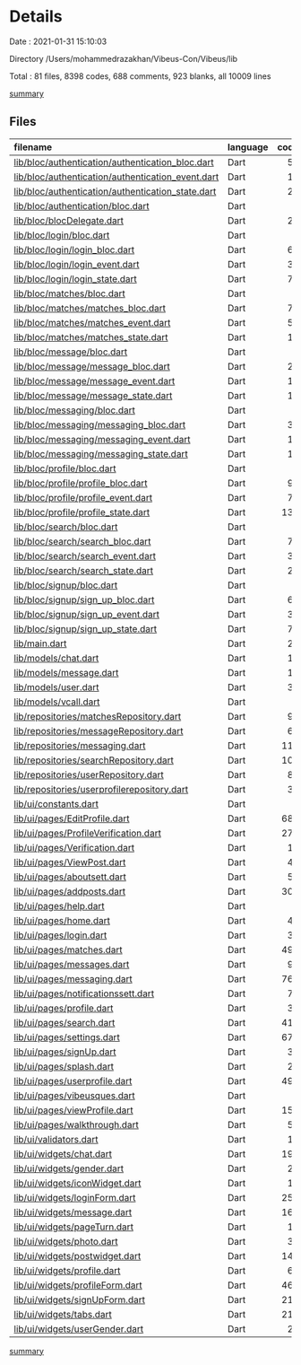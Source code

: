 # Details

Date : 2021-01-31 15:10:03

Directory /Users/mohammedrazakhan/Vibeus-Con/Vibeus/lib

Total : 81 files,  8398 codes, 688 comments, 923 blanks, all 10009 lines

[summary](results.md)

## Files
| filename | language | code | comment | blank | total |
| :--- | :--- | ---: | ---: | ---: | ---: |
| [lib/bloc/authentication/authentication_bloc.dart](/lib/bloc/authentication/authentication_bloc.dart) | Dart | 57 | 0 | 11 | 68 |
| [lib/bloc/authentication/authentication_event.dart](/lib/bloc/authentication/authentication_event.dart) | Dart | 10 | 0 | 6 | 16 |
| [lib/bloc/authentication/authentication_state.dart](/lib/bloc/authentication/authentication_state.dart) | Dart | 22 | 0 | 12 | 34 |
| [lib/bloc/authentication/bloc.dart](/lib/bloc/authentication/bloc.dart) | Dart | 3 | 0 | 1 | 4 |
| [lib/bloc/blocDelegate.dart](/lib/bloc/blocDelegate.dart) | Dart | 23 | 0 | 5 | 28 |
| [lib/bloc/login/bloc.dart](/lib/bloc/login/bloc.dart) | Dart | 3 | 0 | 1 | 4 |
| [lib/bloc/login/login_bloc.dart](/lib/bloc/login/login_bloc.dart) | Dart | 60 | 4 | 13 | 77 |
| [lib/bloc/login/login_event.dart](/lib/bloc/login/login_event.dart) | Dart | 38 | 0 | 17 | 55 |
| [lib/bloc/login/login_state.dart](/lib/bloc/login/login_state.dart) | Dart | 79 | 1 | 10 | 90 |
| [lib/bloc/matches/bloc.dart](/lib/bloc/matches/bloc.dart) | Dart | 3 | 0 | 1 | 4 |
| [lib/bloc/matches/matches_bloc.dart](/lib/bloc/matches/matches_bloc.dart) | Dart | 72 | 0 | 12 | 84 |
| [lib/bloc/matches/matches_event.dart](/lib/bloc/matches/matches_event.dart) | Dart | 54 | 0 | 15 | 69 |
| [lib/bloc/matches/matches_state.dart](/lib/bloc/matches/matches_state.dart) | Dart | 15 | 0 | 7 | 22 |
| [lib/bloc/message/bloc.dart](/lib/bloc/message/bloc.dart) | Dart | 3 | 0 | 1 | 4 |
| [lib/bloc/message/message_bloc.dart](/lib/bloc/message/message_bloc.dart) | Dart | 28 | 0 | 7 | 35 |
| [lib/bloc/message/message_event.dart](/lib/bloc/message/message_event.dart) | Dart | 12 | 0 | 6 | 18 |
| [lib/bloc/message/message_state.dart](/lib/bloc/message/message_state.dart) | Dart | 15 | 0 | 7 | 22 |
| [lib/bloc/messaging/bloc.dart](/lib/bloc/messaging/bloc.dart) | Dart | 3 | 0 | 1 | 4 |
| [lib/bloc/messaging/messaging_bloc.dart](/lib/bloc/messaging/messaging_bloc.dart) | Dart | 38 | 0 | 7 | 45 |
| [lib/bloc/messaging/messaging_event.dart](/lib/bloc/messaging/messaging_event.dart) | Dart | 19 | 0 | 9 | 28 |
| [lib/bloc/messaging/messaging_state.dart](/lib/bloc/messaging/messaging_state.dart) | Dart | 15 | 0 | 7 | 22 |
| [lib/bloc/profile/bloc.dart](/lib/bloc/profile/bloc.dart) | Dart | 3 | 0 | 1 | 4 |
| [lib/bloc/profile/profile_bloc.dart](/lib/bloc/profile/profile_bloc.dart) | Dart | 99 | 0 | 13 | 112 |
| [lib/bloc/profile/profile_event.dart](/lib/bloc/profile/profile_event.dart) | Dart | 70 | 0 | 28 | 98 |
| [lib/bloc/profile/profile_state.dart](/lib/bloc/profile/profile_state.dart) | Dart | 135 | 0 | 11 | 146 |
| [lib/bloc/search/bloc.dart](/lib/bloc/search/bloc.dart) | Dart | 3 | 0 | 1 | 4 |
| [lib/bloc/search/search_bloc.dart](/lib/bloc/search/search_bloc.dart) | Dart | 75 | 0 | 15 | 90 |
| [lib/bloc/search/search_event.dart](/lib/bloc/search/search_event.dart) | Dart | 30 | 0 | 14 | 44 |
| [lib/bloc/search/search_state.dart](/lib/bloc/search/search_state.dart) | Dart | 21 | 0 | 9 | 30 |
| [lib/bloc/signup/bloc.dart](/lib/bloc/signup/bloc.dart) | Dart | 3 | 0 | 1 | 4 |
| [lib/bloc/signup/sign_up_bloc.dart](/lib/bloc/signup/sign_up_bloc.dart) | Dart | 60 | 4 | 13 | 77 |
| [lib/bloc/signup/sign_up_event.dart](/lib/bloc/signup/sign_up_event.dart) | Dart | 38 | 0 | 17 | 55 |
| [lib/bloc/signup/sign_up_state.dart](/lib/bloc/signup/sign_up_state.dart) | Dart | 79 | 1 | 10 | 90 |
| [lib/main.dart](/lib/main.dart) | Dart | 21 | 0 | 7 | 28 |
| [lib/models/chat.dart](/lib/models/chat.dart) | Dart | 11 | 0 | 3 | 14 |
| [lib/models/message.dart](/lib/models/message.dart) | Dart | 15 | 0 | 4 | 19 |
| [lib/models/user.dart](/lib/models/user.dart) | Dart | 36 | 0 | 4 | 40 |
| [lib/models/vcall.dart](/lib/models/vcall.dart) | Dart | 1 | 0 | 1 | 2 |
| [lib/repositories/matchesRepository.dart](/lib/repositories/matchesRepository.dart) | Dart | 90 | 0 | 16 | 106 |
| [lib/repositories/messageRepository.dart](/lib/repositories/messageRepository.dart) | Dart | 61 | 0 | 10 | 71 |
| [lib/repositories/messaging.dart](/lib/repositories/messaging.dart) | Dart | 117 | 0 | 20 | 137 |
| [lib/repositories/searchRepository.dart](/lib/repositories/searchRepository.dart) | Dart | 107 | 1 | 15 | 123 |
| [lib/repositories/userRepository.dart](/lib/repositories/userRepository.dart) | Dart | 83 | 3 | 17 | 103 |
| [lib/repositories/userprofilerepository.dart](/lib/repositories/userprofilerepository.dart) | Dart | 34 | 1 | 11 | 46 |
| [lib/ui/constants.dart](/lib/ui/constants.dart) | Dart | 2 | 0 | 1 | 3 |
| [lib/ui/pages/EditProfile.dart](/lib/ui/pages/EditProfile.dart) | Dart | 688 | 30 | 38 | 756 |
| [lib/ui/pages/ProfileVerification.dart](/lib/ui/pages/ProfileVerification.dart) | Dart | 277 | 6 | 18 | 301 |
| [lib/ui/pages/Verification.dart](/lib/ui/pages/Verification.dart) | Dart | 11 | 0 | 3 | 14 |
| [lib/ui/pages/ViewPost.dart](/lib/ui/pages/ViewPost.dart) | Dart | 49 | 0 | 3 | 52 |
| [lib/ui/pages/aboutsett.dart](/lib/ui/pages/aboutsett.dart) | Dart | 56 | 0 | 10 | 66 |
| [lib/ui/pages/addposts.dart](/lib/ui/pages/addposts.dart) | Dart | 306 | 9 | 26 | 341 |
| [lib/ui/pages/help.dart](/lib/ui/pages/help.dart) | Dart | 0 | 0 | 1 | 1 |
| [lib/ui/pages/home.dart](/lib/ui/pages/home.dart) | Dart | 46 | 3 | 4 | 53 |
| [lib/ui/pages/login.dart](/lib/ui/pages/login.dart) | Dart | 36 | 0 | 5 | 41 |
| [lib/ui/pages/matches.dart](/lib/ui/pages/matches.dart) | Dart | 496 | 2 | 14 | 512 |
| [lib/ui/pages/messages.dart](/lib/ui/pages/messages.dart) | Dart | 92 | 0 | 9 | 101 |
| [lib/ui/pages/messaging.dart](/lib/ui/pages/messaging.dart) | Dart | 767 | 24 | 39 | 830 |
| [lib/ui/pages/notificationssett.dart](/lib/ui/pages/notificationssett.dart) | Dart | 78 | 0 | 3 | 81 |
| [lib/ui/pages/profile.dart](/lib/ui/pages/profile.dart) | Dart | 34 | 0 | 4 | 38 |
| [lib/ui/pages/search.dart](/lib/ui/pages/search.dart) | Dart | 416 | 2 | 23 | 441 |
| [lib/ui/pages/settings.dart](/lib/ui/pages/settings.dart) | Dart | 678 | 0 | 118 | 796 |
| [lib/ui/pages/signUp.dart](/lib/ui/pages/signUp.dart) | Dart | 39 | 0 | 4 | 43 |
| [lib/ui/pages/splash.dart](/lib/ui/pages/splash.dart) | Dart | 27 | 1 | 10 | 38 |
| [lib/ui/pages/userprofile.dart](/lib/ui/pages/userprofile.dart) | Dart | 497 | 39 | 33 | 569 |
| [lib/ui/pages/vibeusques.dart](/lib/ui/pages/vibeusques.dart) | Dart | 0 | 501 | 4 | 505 |
| [lib/ui/pages/viewProfile.dart](/lib/ui/pages/viewProfile.dart) | Dart | 154 | 23 | 13 | 190 |
| [lib/ui/pages/walkthrough.dart](/lib/ui/pages/walkthrough.dart) | Dart | 51 | 4 | 4 | 59 |
| [lib/ui/validators.dart](/lib/ui/validators.dart) | Dart | 14 | 0 | 3 | 17 |
| [lib/ui/widgets/chat.dart](/lib/ui/widgets/chat.dart) | Dart | 197 | 1 | 12 | 210 |
| [lib/ui/widgets/gender.dart](/lib/ui/widgets/gender.dart) | Dart | 27 | 0 | 2 | 29 |
| [lib/ui/widgets/iconWidget.dart](/lib/ui/widgets/iconWidget.dart) | Dart | 12 | 0 | 3 | 15 |
| [lib/ui/widgets/loginForm.dart](/lib/ui/widgets/loginForm.dart) | Dart | 251 | 4 | 20 | 275 |
| [lib/ui/widgets/message.dart](/lib/ui/widgets/message.dart) | Dart | 160 | 0 | 11 | 171 |
| [lib/ui/widgets/pageTurn.dart](/lib/ui/widgets/pageTurn.dart) | Dart | 11 | 0 | 2 | 13 |
| [lib/ui/widgets/photo.dart](/lib/ui/widgets/photo.dart) | Dart | 39 | 0 | 4 | 43 |
| [lib/ui/widgets/postwidget.dart](/lib/ui/widgets/postwidget.dart) | Dart | 143 | 5 | 17 | 165 |
| [lib/ui/widgets/profile.dart](/lib/ui/widgets/profile.dart) | Dart | 63 | 2 | 2 | 67 |
| [lib/ui/widgets/profileForm.dart](/lib/ui/widgets/profileForm.dart) | Dart | 461 | 5 | 22 | 488 |
| [lib/ui/widgets/signUpForm.dart](/lib/ui/widgets/signUpForm.dart) | Dart | 210 | 4 | 21 | 235 |
| [lib/ui/widgets/tabs.dart](/lib/ui/widgets/tabs.dart) | Dart | 219 | 8 | 18 | 245 |
| [lib/ui/widgets/userGender.dart](/lib/ui/widgets/userGender.dart) | Dart | 27 | 0 | 2 | 29 |

[summary](results.md)